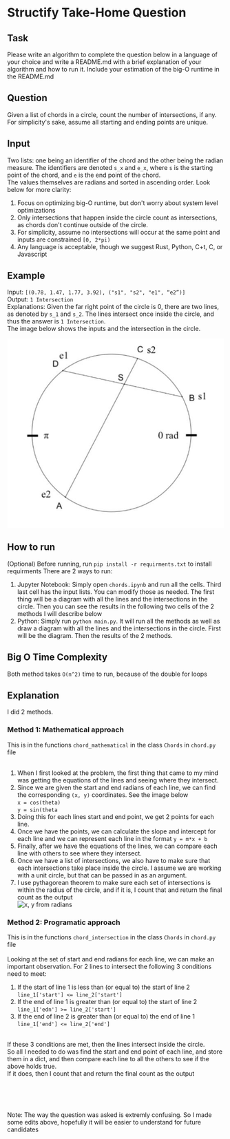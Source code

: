 # Structify Take-Home Question

## Task
Please write an algorithm to complete the question below in a language of your choice and write a README.md with a brief explanation of your algorithm and how to run it. Include your estimation of the big-O runtime in the README.md

## Question
Given a list of chords in a circle, count the number of intersections, if any. For simplicity's sake, assume all starting and ending points are unique.

## Input
Two lists: one being an identifier of the chord and the other being the radian measure. The identifiers are denoted `s_x` and `e_x`, where `s` is the starting point of the chord, and `e` is the end point of the chord.<br>
The values themselves are radians and sorted in ascending order. Look below for more clarity:

1. Focus on optimizing big-O runtime, but don't worry about system level optimizations
2. Only intersections that happen inside the circle count as intersections, as chords don't continue outside of the circle.
3. For simplicity, assume no intersections will occur at the same point and inputs are constrained `[0, 2*pi)`
4. Any language is acceptable, though we suggest Rust, Python, C+t, C, or Javascript

## Example
Input: `[(0.78, 1.47, 1.77, 3.92), ("s1", "s2", "e1", “e2”)]`<br>
Output: `1 Intersection`<br>
Explanations: Given the far right point of the circle is 0, there are two lines, as denoted by `s_1` and `s_2`. The lines intersect once inside the circle, and thus the answer is `1 Intersection`.<br> 
The image below shows the inputs and the intersection in the circle.

![Image of example](/example.JPG)

## How to run
(Optional) Before running, run `pip install -r requirments.txt` to install requirments
There are 2 ways to run:
1. Jupyter Notebook: Simply open `chords.ipynb` and run all the cells. Third last cell has the input lists. You can modify those as needed. The first thing will be a diagram with all the lines and the intersections in the circle. Then you can see the results in the following two cells of the 2 methods I will describe below
2. Python: Simply run `python main.py`. It will run all the methods as well as draw  a diagram with all the lines and the intersections in the circle. First will be the diagram. Then the results of the 2 methods.

## Big O Time Complexity
Both method takes `O(n^2)` time to run, because of the double for loops

## Explanation
I did 2 methods.<br>

### Method 1: Mathematical approach
This is in the functions `chord_mathematical` in the class `Chords` in `chord.py` file<br><br>
1. When I first looked at the problem, the first thing that came to my mind was getting the equations of the lines and seeing where they intersect.<br>
2. Since we are given the start and end radians of each line, we can find the corresponding `(x, y)` coordinates. See the image below<br>
`x = cos(theta)`<br>
`y = sin(theta`<br>
3. Doing this for each lines start and end point, we get 2 points for each line.<br>
4. Once we have the points, we can calculate the slope and intercept for each line and we can represent each line in the format `y = m*x + b`<br>
5. Finally, after we have the equations of the lines, we can compare each line with others to see where they intersect.<br>
6. Once we have a list of intersections, we also have to make sure that each intersections take place inside the circle. I assume we are working with a unit circle, but that can be passed in as an argument.<br>
7. I use pythagorean theorem to make sure each set of intersections is within the radius of the circle, and if it is, I count that and return the final count as the output<br>
![x, y from radians](https://i.stack.imgur.com/snoUq.png)

### Method 2: Programatic approach
This is in the functions `chord_intersection` in the class `Chords` in `chord.py` file<br><br>
Looking at the set of start and end radians for each line, we can make an important observation. For 2 lines to intersect the following 3 conditions need to meet:
1. If the start of line 1 is less than (or equal to) the start of line 2 `line_1['start'] <= line_2['start']`
2. If the end of line 1 is greater than (or equal to) the start of line 2 `line_1['edn'] >= line_2['start']`
3. If the end of line 2 is greater than (or equal to) the end of line 1 `line_1['end'] <= line_2['end']`
<br>
If these 3 conditions are met, then the lines intersect inside the circle.<br>
So all I needed to do was find the start and end point of each line, and store them in a dict, and then compare each line to all the others to see if the above holds true.<br>
If it does, then I count that and return the final count as the output

<br><br><br>

Note: The way the question was asked is extremly confusing. So I made some edits above, hopefully it will be easier to understand for future candidates
